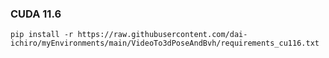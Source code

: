 
### CUDA 11.6
~~~
pip install -r https://raw.githubusercontent.com/dai-ichiro/myEnvironments/main/VideoTo3dPoseAndBvh/requirements_cu116.txt
~~~
